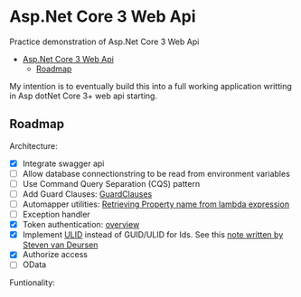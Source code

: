 # Asp.Net Core 3 Web Api

Practice demonstration of Asp.Net Core 3 Web Api

- [Asp.Net Core 3 Web Api](#aspnet-core-3-web-api)
  - [Roadmap](#roadmap)

My intention is to eventually build this into a full working application writting in Asp dotNet Core 3+ web api starting.

## Roadmap

Architecture:

- [x] Integrate swagger api
- [ ] Allow database connectionstring to be read from environment variables
- [ ] Use Command Query Separation (CQS) pattern
- [ ] Add Guard Clauses: [GuardClauses](https://github.com/ardalis/GuardClauses)
- [ ] Automapper utilities: [Retrieving Property name from lambda expression](https://stackoverflow.com/a/52305334/939634)
- [ ] Exception handler
- [x] Token authentication: [overview](https://medium.com/@samueleresca/developing-token-authentication-using-asp-net-core-c3fbd7bfd7cb)
- [x] Implement [ULID](https://github.com/ulid/spec) instead of GUID/ULID for Ids. See this [note written by Steven van Deursen](https://blogs.cuttingedge.it/steven/posts/2012/returning-data-from-command-handlers/)
- [x] Authorize access
- [ ] OData

Funtionality:
